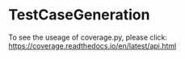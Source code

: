 # TestCaseGeneration

To see the useage of coverage.py, please click: https://coverage.readthedocs.io/en/latest/api.html